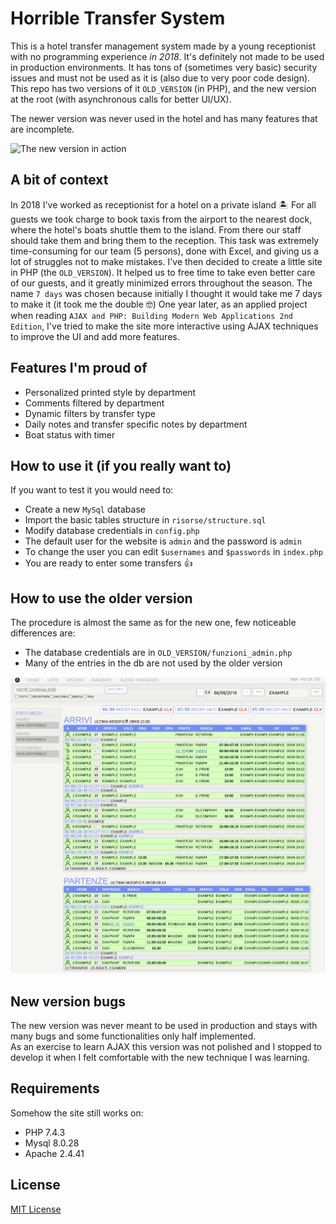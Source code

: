 # Horrible Transfer System
This is a hotel transfer management system made by a young receptionist with no programming experience *in 2018*.
It's definitely not made to be used in production environments.
It has tons of (sometimes very basic) security issues and must not be used as it is (also due to very poor code design).
This repo has two versions of it `OLD_VERSION` (in PHP), and the new version at the root (with asynchronous calls for better UI/UX).

The newer version was never used in the hotel and has many features that are incomplete.

![The new version in action](risorse/7days_example.gif)

## A bit of context
In 2018 I've worked as receptionist for a hotel on a private island 🏝️
For all guests we took charge to book taxis from the airport to the nearest dock, where the hotel's boats shuttle them to the island.
From there our staff should take them and bring them to the reception.
This task was extremely time-consuming for our team (5 persons), done with Excel, and giving us a lot of struggles not to make mistakes.
I've then decided to create a little site in PHP (the `OLD_VERSION`). It helped us to free time to take even better care of our guests, and it greatly minimized errors throughout the season.
The name `7 days` was chosen because initially I thought it would take me 7 days to make it (it took me the double 🤓)
One year later, as an applied project when reading `AJAX and PHP: Building Modern Web Applications 2nd Edition`, I've tried to make the site more interactive using AJAX techniques to improve the UI and add more features.

## Features I'm proud of
- Personalized printed style by department
- Comments filtered by department
- Dynamic filters by transfer type
- Daily notes and transfer specific notes by department
- Boat status with timer

## How to use it (if you really want to)
If you want to test it you would need to:
- Create a new `MySql` database
- Import the basic tables structure in `risorse/structure.sql`
- Modify database credentials in `config.php`
- The default user for the website is `admin` and the password is `admin`
- To change the user you can edit `$usernames` and `$passwords` in `index.php`
- You are ready to enter some transfers 👍

## How to use the older version
The procedure is almost the same as for the new one, few noticeable differences are:
- The database credentials are in `OLD_VERSION/funzioni_admin.php`
- Many of the entries in the db are not used by the older version

![The new version in action](OLD_VERSION/risorse/old_7days_example.gif)

## New version bugs
The new version was never meant to be used in production and stays with many bugs and some functionalities only half implemented.  
As an exercise to learn AJAX this version was not polished and I stopped to develop it when I felt comfortable with the new technique I was learning.

## Requirements
Somehow the site still works on:
- PHP 7.4.3
- Mysql 8.0.28
- Apache 2.4.41

## License
[MIT License](https://choosealicense.com/licenses/mit/)